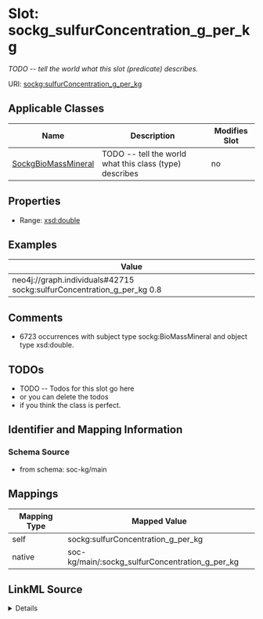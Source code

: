 

# Slot: sockg_sulfurConcentration_g_per_kg


_TODO -- tell the world what this slot (predicate) describes._





URI: [sockg:sulfurConcentration_g_per_kg](http://www.semanticweb.org/sockg/ontologies/2024/0/soil-carbon-ontology/sulfurConcentration_g_per_kg)



<!-- no inheritance hierarchy -->





## Applicable Classes

| Name | Description | Modifies Slot |
| --- | --- | --- |
| [SockgBioMassMineral](../classes/SockgBioMassMineral.md) | TODO -- tell the world what this class (type) describes |  no  |







## Properties

* Range: [xsd:double](http://www.w3.org/2001/XMLSchema#double)






## Examples

| Value |
| --- |
| neo4j://graph.individuals#42715 sockg:sulfurConcentration_g_per_kg 0.8 |

## Comments

* 6723 occurrences with subject type sockg:BioMassMineral and object type xsd:double.

## TODOs

* TODO -- Todos for this slot go here
* or you can delete the todos
* if you think the class is perfect.

## Identifier and Mapping Information







### Schema Source


* from schema: soc-kg/main




## Mappings

| Mapping Type | Mapped Value |
| ---  | ---  |
| self | sockg:sulfurConcentration_g_per_kg |
| native | soc-kg/main/:sockg_sulfurConcentration_g_per_kg |




## LinkML Source

<details>
```yaml
name: sockg_sulfurConcentration_g_per_kg
description: TODO -- tell the world what this slot (predicate) describes.
todos:
- TODO -- Todos for this slot go here
- or you can delete the todos
- if you think the class is perfect.
comments:
- 6723 occurrences with subject type sockg:BioMassMineral and object type xsd:double.
examples:
- value: neo4j://graph.individuals#42715 sockg:sulfurConcentration_g_per_kg 0.8
from_schema: soc-kg/main
rank: 1000
slot_uri: sockg:sulfurConcentration_g_per_kg
alias: sockg_sulfurConcentration_g_per_kg
domain_of:
- sockg_BioMassMineral
range: double

```
</details>